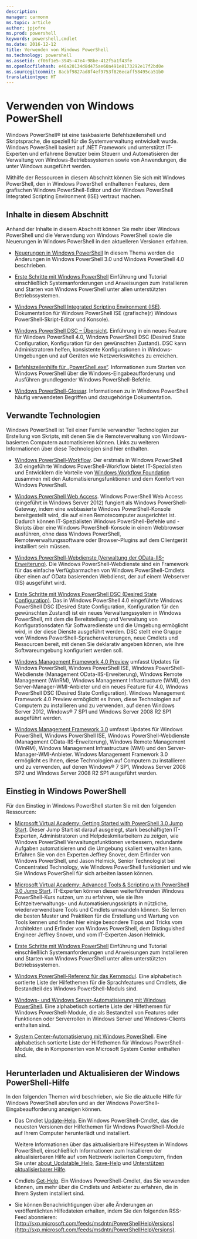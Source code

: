 ```yaml
---
description: 
manager: carmonm
ms.topic: article
author: jpjofre
ms.prod: powershell
keywords: powershell,cmdlet
ms.date: 2016-12-12
title: Verwenden von Windows PowerShell
ms.technology: powershell
ms.assetid: cf06f1e5-3945-47e4-98be-412f5a1f43fe
ms.openlocfilehash: e46a20134d8d475ae60a491e8173292e17f2bd0e
ms.sourcegitcommit: 8acbf9827ad8f4ef9753f826ecaff58495ca51b0
translationtype: HT
---
```

# <a name="using-windows-powershell"></a>Verwenden von Windows PowerShell
Windows PowerShell® ist eine taskbasierte Befehlszeilenshell und Skriptsprache, die speziell für die Systemverwaltung entwickelt wurde. Windows PowerShell basiert auf .NET Framework und unterstützt IT-Experten und erfahrene Benutzer beim Steuern und Automatisieren der Verwaltung von Windows-Betriebssystemen sowie von Anwendungen, die unter Windows ausgeführt werden.

Mithilfe der Ressourcen in diesem Abschnitt können Sie sich mit Windows PowerShell, den in Windows PowerShell enthaltenen Features, dem grafischen Windows PowerShell-Editor und der Windows PowerShell Integrated Scripting Environment (ISE) vertraut machen.

## <a name="whats-in-this-section"></a>Inhalte in diesem Abschnitt
Anhand der Inhalte in diesem Abschnitt können Sie mehr über Windows PowerShell und die Verwendung von Windows PowerShell sowie die Neuerungen in Windows PowerShell in den aktuelleren Versionen erfahren.

-   [Neuerungen in Windows PowerShell](../../whats-new/What-s-New-in-Windows-PowerShell-50.md) In diesem Thema werden die Änderungen in Windows PowerShell 3.0 und Windows PowerShell 4.0 beschrieben.

-   [Erste Schritte mit Windows PowerShell](../Getting-Started-with-Windows-PowerShell.md) Einführung und Tutorial einschließlich Systemanforderungen und Anweisungen zum Installieren und Starten von Windows PowerShell unter allen unterstützten Betriebssystemen.

-   [Windows PowerShell Integrated Scripting Environment (ISE)](Windows-PowerShell-Integrated-Scripting-Environment--ISE-.md). Dokumentation für Windows PowerShell ISE (grafische(r) Windows PowerShell-Skript-Editor und Konsole).

-   [Windows PowerShell DSC – Übersicht](https://technet.microsoft.com/en-us/library/04c9e716-822c-40f0-8fdf-f2dda8abd888). Einführung in ein neues Feature für Windows PowerShell 4.0, Windows PowerShell DSC (Desired State Configuration, Konfiguration für den gewünschten Zustand). DSC kann Administratoren helfen, konsistente Konfigurationen in Windows-Umgebungen und auf Geräten wie Netzwerkswitches zu erreichen.

-   [Befehlszeilenhilfe für „PowerShell.exe“](../../core-powershell/console/PowerShell.exe-Command-Line-Help.md). Informationen zum Starten von Windows PowerShell über die Windows-Eingabeaufforderung und Ausführen grundlegender Windows PowerShell-Befehle.

-   [Windows PowerShell-Glossar](../../Windows-PowerShell-Glossary.md). Informationen zu in Windows PowerShell häufig verwendeten Begriffen und dazugehörige Dokumentation.

## <a name="related-technologies"></a>Verwandte Technologien
Windows PowerShell ist Teil einer Familie verwandter Technologien zur Erstellung von Skripts, mit denen Sie die Remoteverwaltung von Windows-basierten Computern automatisieren können. Links zu weiteren Informationen über diese Technologien sind hier enthalten.

-   [Windows PowerShell-Workflow](http://technet.microsoft.com/library/jj134242.aspx). Der erstmals in Windows PowerShell 3.0 eingeführte Windows PowerShell-Workflow bietet IT-Spezialisten und Entwicklern die Vorteile von [Windows Workflow Foundation](http://msdn.microsoft.com/library/ee342461.aspx) zusammen mit den Automatisierungsfunktionen und dem Komfort von Windows PowerShell.

-   [Windows PowerShell Web Access](http://technet.microsoft.com/library/hh831611.aspx). Windows PowerShell Web Access (eingeführt in Windows Server 2012) fungiert als Windows PowerShell-Gateway, indem eine webbasierte Windows PowerShell-Konsole bereitgestellt wird, die auf einen Remotecomputer ausgerichtet ist. Dadurch können IT-Spezialisten Windows PowerShell-Befehle und -Skripts über eine Windows PowerShell-Konsole in einem Webbrowser ausführen, ohne dass Windows PowerShell, Remoteverwaltungssoftware oder Browser-Plugins auf dem Clientgerät installiert sein müssen.

-   [Windows PowerShell-Webdienste (Verwaltung der OData-IIS-Erweiterung)](http://msdn.microsoft.com/library/windows/desktop/hh880865.aspx). Die Windows PowerShell-Webdienste sind ein Framework für das einfache Verfügbarmachen von Windows PowerShell-Cmdlets über einen auf OData basierenden Webdienst, der auf einem Webserver (IIS) ausgeführt wird.

-   [Erste Schritte mit Windows PowerShell DSC (Desired State Configuration)](https://technet.microsoft.com/en-us/library/c134aa32-b085-4656-9a89-955d8ff768d0). Das in Windows PowerShell 4.0 eingeführte Windows PowerShell DSC (Desired State Configuration, Konfiguration für den gewünschten Zustand) ist ein neues Verwaltungssystem in Windows PowerShell, mit dem die Bereitstellung und Verwaltung von Konfigurationsdaten für Softwaredienste und die Umgebung ermöglicht wird, in der diese Dienste ausgeführt werden. DSC stellt eine Gruppe von Windows PowerShell-Spracherweiterungen, neue Cmdlets und Ressourcen bereit, mit denen Sie deklarativ angeben können, wie Ihre Softwareumgebung konfiguriert werden soll.

-   [Windows Management Framework 4.0 Preview](http://go.microsoft.com/fwlink/?LinkID=293881) umfasst Updates für Windows PowerShell, Windows PowerShell ISE, Windows PowerShell-Webdienste (Management OData-IIS-Erweiterung), Windows Remote Management (WinRM), Windows Management Infrastructure (WMI), den Server-Manager-WMI-Anbieter und ein neues Feature für 4.0, Windows PowerShell DSC (Desired State Configuration). Windows Management Framework 4.0 Preview ermöglicht es Ihnen, diese Technologien auf Computern zu installieren und zu verwenden, auf denen Windows Server 2012, Windows® 7 SP1 und Windows Server 2008 R2 SP1 ausgeführt werden.

-   [Windows Management Framework 3.0](http://www.microsoft.com/download/details.aspx?id=34595) umfasst Updates für Windows PowerShell, Windows PowerShell ISE, Windows PowerShell-Webdienste (Management OData-IIS-Erweiterung), Windows Remote Management (WinRM), Windows Management Infrastructure (WMI) und den Server-Manager-WMI-Anbieter. Windows Management Framework 3.0 ermöglicht es Ihnen, diese Technologien auf Computern zu installieren und zu verwenden, auf denen Windows® 7 SP1, Windows Server 2008 SP2 und Windows Server 2008 R2 SP1 ausgeführt werden.

## <a name="learning-windows-powershell"></a>Einstieg in Windows PowerShell
Für den Einstieg in Windows PowerShell starten Sie mit den folgenden Ressourcen:

-   [Microsoft Virtual Academy: Getting Started with PowerShell 3.0 Jump Start](https://mva.microsoft.com/en-us/training-courses/getting-started-with-powershell-3-0-jump-start-8276). Dieser Jump Start ist darauf ausgelegt, stark beschäftigten IT-Experten, Administratoren und Helpdeskmitarbeitern zu zeigen, wie Windows PowerShell Verwaltungsfunktionen verbessern, redundante Aufgaben automatisieren und die Umgebung skaliert verwalten kann. Erfahren Sie von den Experten Jeffrey Snover, dem Erfinder von Windows PowerShell, und Jason Helmick, Senior Technologist bei Concentrated Technology, wie Windows PowerShell funktioniert und wie Sie Windows PowerShell für sich arbeiten lassen können.

-   [Microsoft Virtual Academy: Advanced Tools & Scripting with PowerShell 3.0 Jump Start](https://mva.microsoft.com/en-US/training-courses/advanced-tools-scripting-with-powershell-30-jump-start-8277). IT-Experten können diesen weiterführenden Windows PowerShell-Kurs nutzen, um zu erfahren, wie sie ihre Echtzeitverwaltungs- und Automatisierungsskripts in nützliche, wiederverwendbare Tools und Cmdlets umwandeln können. Sie lernen die besten Muster und Praktiken für die Erstellung und Wartung von Tools kennen und finden hier einige besondere Tipps und Tricks vom Architekten und Erfinder von Windows PowerShell, dem Distinguished Engineer Jeffrey Snover, und vom IT-Experten Jason Helmick.

-   [Erste Schritte mit Windows PowerShell](../Getting-Started-with-Windows-PowerShell.md) Einführung und Tutorial einschließlich Systemanforderungen und Anweisungen zum Installieren und Starten von Windows PowerShell unter allen unterstützten Betriebssystemen.

-   [Windows PowerShell-Referenz für das Kernmodul](http://technet.microsoft.com/library/hh847741(v=wps.630).aspx). Eine alphabetisch sortierte Liste der Hilfethemen für die Sprachfeatures und Cmdlets, die Bestandteil des Windows PowerShell-Moduls sind.

-   [Windows- und Windows Server-Automatisierung mit Windows PowerShell](http://technet.microsoft.com/library/dn249523.aspx). Eine alphabetisch sortierte Liste der Hilfethemen für Windows PowerShell-Module, die als Bestandteil von Features oder Funktionen oder Serverrollen in Windows Server und Windows-Clients enthalten sind.

-   [System Center-Automatisierung mit Windows PowerShell](https://technet.microsoft.com/en-us/library/mt156962.aspx). Eine alphabetisch sortierte Liste der Hilfethemen für Windows PowerShell-Module, die in Komponenten von Microsoft System Center enthalten sind.

## <a name="downloading-and-updating-windows-powershell-help"></a>Herunterladen und Aktualisieren der Windows PowerShell-Hilfe
In den folgenden Themen wird beschrieben, wie Sie die aktuelle Hilfe für Windows PowerShell abrufen und an der Windows PowerShell-Eingabeaufforderung anzeigen können.

-   Das Cmdlet [Update-Help](http://technet.microsoft.com/library/hh849720.aspx). Ein Windows PowerShell-Cmdlet, das die neuesten Versionen der Hilfethemen für Windows PowerShell-Module auf Ihrem Computer herunterlädt und installiert.

    Weitere Informationen über das aktualisierbare Hilfesystem in Windows PowerShell, einschließlich Informationen zum Installieren der aktualisierbaren Hilfe auf vom Netzwerk isolierten Computern, finden Sie unter [about_Updatable_Help](http://technet.microsoft.com/library/hh847735.aspx), [Save-Help](http://technet.microsoft.com/library/hh849724.aspx) und [Unterstützen aktualisierbarer Hilfe](http://msdn.microsoft.com/library/hh852754.aspx).

-   Cmdlets [Get-Help](http://technet.microsoft.com/library/hh849696(v=wps.630).aspx). Ein Windows PowerShell-Cmdlet, das Sie verwenden können, um mehr über die Cmdlets und Anbieter zu erfahren, die in Ihrem System installiert sind.

-   Sie können Benachrichtigungen über alle Änderungen an veröffentlichten Hilfedateien erhalten, indem Sie den folgenden RSS-Feed abonnieren: [http://sxp.microsoft.com/feeds/msdntn/PowerShellHelpVersions](http://sxp.microsoft.com/feeds/msdntn/PowerShellHelpVersions).

